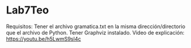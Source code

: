# Lab7Teo

Requisitos: Tener el archivo gramatica.txt en la misma dirección/directorio que el archivo de Python. Tener Graphviz instalado.
Video de explicación: https://youtu.be/h5LwmS9sl4c
